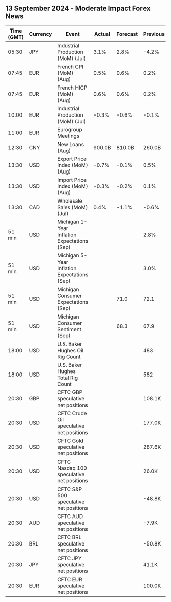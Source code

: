 ## 13 September 2024 - Moderate Impact Forex News

| Time (GMT) | Currency | Event | Actual | Forecast | Previous |
|------|----------|-------|--------|----------|----------|
| 05:30 | JPY | Industrial Production (MoM) (Jul) | 3.1% | 2.8% | -4.2% |
| 07:45 | EUR | French CPI (MoM) (Aug) | 0.5% | 0.6% | 0.2% |
| 07:45 | EUR | French HICP (MoM) (Aug) | 0.6% | 0.6% | 0.2% |
| 10:00 | EUR | Industrial Production (MoM) (Jul) | -0.3% | -0.6% | -0.1% |
| 11:00 | EUR | Eurogroup Meetings |  |  |  |
| 12:30 | CNY | New Loans (Aug) | 900.0B | 810.0B | 260.0B |
| 13:30 | USD | Export Price Index (MoM) (Aug) | -0.7% | -0.1% | 0.5% |
| 13:30 | USD | Import Price Index (MoM) (Aug) | -0.3% | -0.2% | 0.1% |
| 13:30 | CAD | Wholesale Sales (MoM) (Jul) | 0.4% | -1.1% | -0.6% |
| 51 min | USD | Michigan 1-Year Inflation Expectations (Sep) |  |  | 2.8% |
| 51 min | USD | Michigan 5-Year Inflation Expectations (Sep) |  |  | 3.0% |
| 51 min | USD | Michigan Consumer Expectations (Sep) |  | 71.0 | 72.1 |
| 51 min | USD | Michigan Consumer Sentiment (Sep) |  | 68.3 | 67.9 |
| 18:00 | USD | U.S. Baker Hughes Oil Rig Count |  |  | 483 |
| 18:00 | USD | U.S. Baker Hughes Total Rig Count |  |  | 582 |
| 20:30 | GBP | CFTC GBP speculative net positions |  |  | 108.1K |
| 20:30 | USD | CFTC Crude Oil speculative net positions |  |  | 177.0K |
| 20:30 | USD | CFTC Gold speculative net positions |  |  | 287.6K |
| 20:30 | USD | CFTC Nasdaq 100 speculative net positions |  |  | 26.0K |
| 20:30 | USD | CFTC S&P 500 speculative net positions |  |  | -48.8K |
| 20:30 | AUD | CFTC AUD speculative net positions |  |  | -7.9K |
| 20:30 | BRL | CFTC BRL speculative net positions |  |  | -50.8K |
| 20:30 | JPY | CFTC JPY speculative net positions |  |  | 41.1K |
| 20:30 | EUR | CFTC EUR speculative net positions |  |  | 100.0K |
